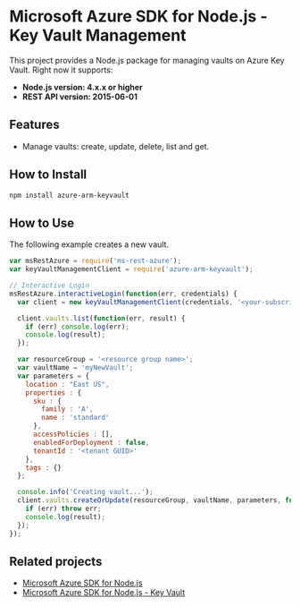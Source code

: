 # Microsoft Azure SDK for Node.js - Key Vault Management

This project provides a Node.js package for managing vaults on Azure Key Vault. Right now it supports:
- **Node.js version: 4.x.x or higher**
- **REST API version: 2015-06-01**

## Features

- Manage vaults: create, update, delete, list and get.

## How to Install

```bash
npm install azure-arm-keyvault
```

## How to Use

The following example creates a new vault.

```javascript
var msRestAzure = require('ms-rest-azure');
var keyVaultManagementClient = require('azure-arm-keyvault');

// Interactive Login
msRestAzure.interactiveLogin(function(err, credentials) {
  var client = new keyVaultManagementClient(credentials, '<your-subscription-id>');

  client.vaults.list(function(err, result) {
    if (err) console.log(err);
    console.log(result);
  });

  var resourceGroup = '<resource group name>';
  var vaultName = 'myNewVault';
  var parameters = {
    location : "East US",
    properties : {
      sku : {
        family : 'A',
        name : 'standard'
      },
      accessPolicies : [],
      enabledForDeployment : false,
      tenantId : '<tenant GUID>'
    },
    tags : {}
  };

  console.info('Creating vault...');
  client.vaults.createOrUpdate(resourceGroup, vaultName, parameters, function (err, result) {
    if (err) throw err;
    console.log(result);
  });
});
```

## Related projects

- [Microsoft Azure SDK for Node.js](https://github.com/Azure/azure-sdk-for-node)
- [Microsoft Azure SDK for Node.js - Key Vault](https://github.com/Azure/azure-sdk-for-node/tree/master/lib/services/keyVault)
